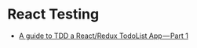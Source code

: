 # React Testing

* [A guide to TDD a React/Redux TodoList App — Part 1](https://hackernoon.com/a-guide-to-tdd-a-react-redux-todolist-app-part-1-b8a200bb7091)